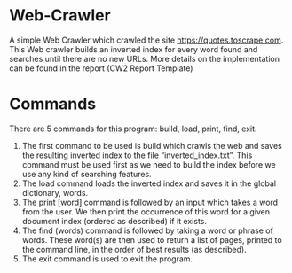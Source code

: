 # Web-Crawler
A simple Web Crawler which crawled the site https://quotes.toscrape.com. This Web crawler builds an inverted index for every word found and searches until there are no new URLs. More details on the implementation can be found in the report (CW2 Report Template)

# Commands

There are 5 commands for this program: build, load, print, find, exit.

1) The first command to be used is build which crawls the web and saves the resulting inverted index to the file “inverted_index.txt”. This command must be used first as we need to build the index before we use any kind of searching features.
2) The load command loads the inverted index and saves it in the global dictionary, words.
3) The print [word] command is followed by an input which takes a word from the user. We then print the occurrence of this word for a given document index (ordered as described) if it exists.
4) The find (words) command is followed by taking a word or phrase of words. These word(s) are then used to return a list of pages, printed to the command line, in the order of best results (as described).
5) The exit command is used to exit the program.

